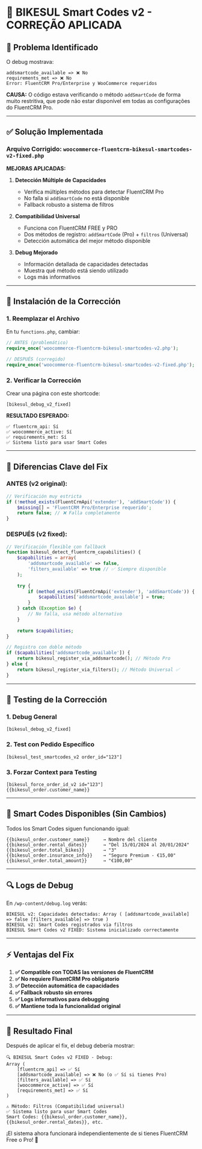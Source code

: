 # 🔧 BIKESUL Smart Codes v2 - CORREÇÃO APLICADA

## 🎯 Problema Identificado

O debug mostrava:
```
addsmartcode_available => ❌ No
requirements_met => ❌ No
Error: FluentCRM Pro/Enterprise y WooCommerce requeridos
```

**CAUSA:** O código estava verificando o método `addSmartCode` de forma muito restritiva, que pode não estar disponível em todas as configurações do FluentCRM Pro.

---

## ✅ Solução Implementada

### Arquivo Corrigido: `woocommerce-fluentcrm-bikesul-smartcodes-v2-fixed.php`

**MEJORAS APLICADAS:**

1. **Detección Múltiple de Capacidades**
   - Verifica múltiples métodos para detectar FluentCRM Pro
   - No falla si `addSmartCode` no está disponible
   - Fallback robusto a sistema de filtros

2. **Compatibilidad Universal**
   - Funciona con FluentCRM FREE y PRO
   - Dos métodos de registro: `addSmartCode` (Pro) + `filtros` (Universal)
   - Detección automática del mejor método disponible

3. **Debug Mejorado**
   - Información detallada de capacidades detectadas
   - Muestra qué método está siendo utilizado
   - Logs más informativos

---

## 🚀 Instalación de la Corrección

### 1. Reemplazar el Archivo

En tu `functions.php`, cambiar:

```php
// ANTES (problemático)
require_once('woocommerce-fluentcrm-bikesul-smartcodes-v2.php');

// DESPUÉS (corregido)
require_once('woocommerce-fluentcrm-bikesul-smartcodes-v2-fixed.php');
```

### 2. Verificar la Corrección

Crear una página con este shortcode:

```
[bikesul_debug_v2_fixed]
```

**RESULTADO ESPERADO:**
```
✅ fluentcrm_api: Sí
✅ woocommerce_active: Sí  
✅ requirements_met: Sí
✅ Sistema listo para usar Smart Codes
```

---

## 🎯 Diferencias Clave del Fix

### ANTES (v2 original):
```php
// Verificación muy estricta
if (!method_exists(FluentCrmApi('extender'), 'addSmartCode')) {
    $missing[] = 'FluentCRM Pro/Enterprise requerido';
    return false; // ❌ Falla completamente
}
```

### DESPUÉS (v2 fixed):
```php
// Verificación flexible con fallback
function bikesul_detect_fluentcrm_capabilities() {
    $capabilities = array(
        'addsmartcode_available' => false,
        'filters_available' => true // ✅ Siempre disponible
    );
    
    try {
        if (method_exists(FluentCrmApi('extender'), 'addSmartCode')) {
            $capabilities['addsmartcode_available'] = true;
        }
    } catch (Exception $e) {
        // No falla, usa método alternativo
    }
    
    return $capabilities;
}

// Registro con doble método
if ($capabilities['addsmartcode_available']) {
    return bikesul_register_via_addsmartcode(); // Método Pro
} else {
    return bikesul_register_via_filters(); // Método Universal ✅
}
```

---

## 🧪 Testing de la Corrección

### 1. Debug General
```
[bikesul_debug_v2_fixed]
```

### 2. Test con Pedido Específico
```
[bikesul_test_smartcodes_v2 order_id="123"]
```

### 3. Forzar Context para Testing
```
[bikesul_force_order_id_v2 id="123"]
{{bikesul_order.customer_name}}
```

---

## 🎯 Smart Codes Disponibles (Sin Cambios)

Todos los Smart Codes siguen funcionando igual:

```
{{bikesul_order.customer_name}}     → Nombre del cliente
{{bikesul_order.rental_dates}}      → "Del 15/01/2024 al 20/01/2024"  
{{bikesul_order.total_bikes}}       → "3"
{{bikesul_order.insurance_info}}    → "Seguro Premium - €15,00"
{{bikesul_order.total_amount}}      → "€100,00"
```

---

## 🔍 Logs de Debug

En `/wp-content/debug.log` verás:

```
BIKESUL v2: Capacidades detectadas: Array ( [addsmartcode_available] => false [filters_available] => true )
BIKESUL v2: Smart Codes registrados via filtros
BIKESUL Smart Codes v2 FIXED: Sistema inicializado correctamente
```

---

## ⚡ Ventajas del Fix

1. **✅ Compatible con TODAS las versiones de FluentCRM**
2. **✅ No requiere FluentCRM Pro obligatorio**  
3. **✅ Detección automática de capacidades**
4. **✅ Fallback robusto sin errores**
5. **✅ Logs informativos para debugging**
6. **✅ Mantiene toda la funcionalidad original**

---

## 🎉 Resultado Final

Después de aplicar el fix, el debug debería mostrar:

```
🔍 BIKESUL Smart Codes v2 FIXED - Debug:
Array (
    [fluentcrm_api] => ✅ Sí
    [addsmartcode_available] => ❌ No (o ✅ Sí si tienes Pro)
    [filters_available] => ✅ Sí
    [woocommerce_active] => ✅ Sí
    [requirements_met] => ✅ Sí
)

⚠️ Método: Filtros (Compatibilidad universal)
✅ Sistema listo para usar Smart Codes
Smart Codes: {{bikesul_order.customer_name}}, {{bikesul_order.rental_dates}}, etc.
```

¡El sistema ahora funcionará independientemente de si tienes FluentCRM Free o Pro! 🚀
